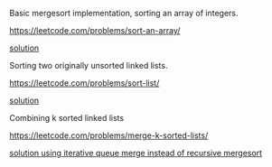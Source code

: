 
Basic mergesort implementation, sorting an array of integers.

https://leetcode.com/problems/sort-an-array/

[solution](./solutions/sort-an-array.py)


Sorting two originally unsorted linked lists. 

https://leetcode.com/problems/sort-list/

[solution](./solutions/sort-list.py)


Combining k sorted linked lists

https://leetcode.com/problems/merge-k-sorted-lists/

[solution using iterative queue merge instead of recursive mergesort](./solutions/marge-k-sorted-lists.py)


